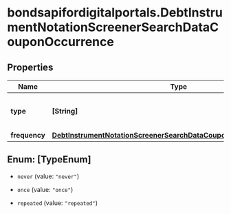# bondsapifordigitalportals.DebtInstrumentNotationScreenerSearchDataCouponOccurrence

## Properties

Name | Type | Description | Notes
------------ | ------------- | ------------- | -------------
**type** | **[String]** | Occurrence type of the coupon payments. | [optional] 
**frequency** | [**DebtInstrumentNotationScreenerSearchDataCouponOccurrenceFrequency**](DebtInstrumentNotationScreenerSearchDataCouponOccurrenceFrequency.md) |  | [optional] 



## Enum: [TypeEnum]


* `never` (value: `"never"`)

* `once` (value: `"once"`)

* `repeated` (value: `"repeated"`)




